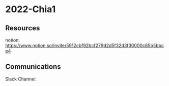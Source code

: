 # 2022-Chia1

## Resources
notion: https://www.notion.so/invite/5912cbf92bcf279d2d5f32d3f30000c85b5bbce4


## Communications
Slack Channel: 

